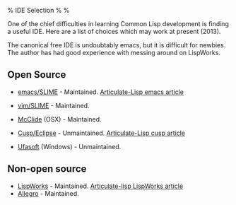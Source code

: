% IDE Selection
%
%

One of the chief difficulties in learning Common Lisp development is
finding a useful IDE. Here are a list of choices which may work at
present (2013).

The canonical free IDE is undoubtably emacs, but it is difficult for
newbies. The author has had good experience with messing around on
LispWorks.

Open Source
---
- [emacs/SLIME](http://www.gnu.org/software/emacs/) - Maintained. [Articulate-Lisp emacs article](emacs.html)

- [vim/SLIME](http://www.vim.org/scripts/script.php?script_id=2531) - Maintained.

- [McClide](http://www.cliki.net/MCLIDE) (OSX) - Maintained.

- [Cusp/Eclipse]( http://bitfauna.com/projects/cusp/ ) - Unmaintained. [Articulate-Lisp cusp article](./env:cusp-setup.html)

- [Ufasoft]( http://ufasoft.com/lisp/ ) (Windows)  - Unmaintained.

Non-open source
---

- [LispWorks](http://www.lispworks.com/downloads/index.html) - Maintained. [Articulate-lisp LispWorks article](./env:lispworks-setup.html)
- [Allegro](http://www.franz.com/downloads/clp/survey ) - Maintained.


